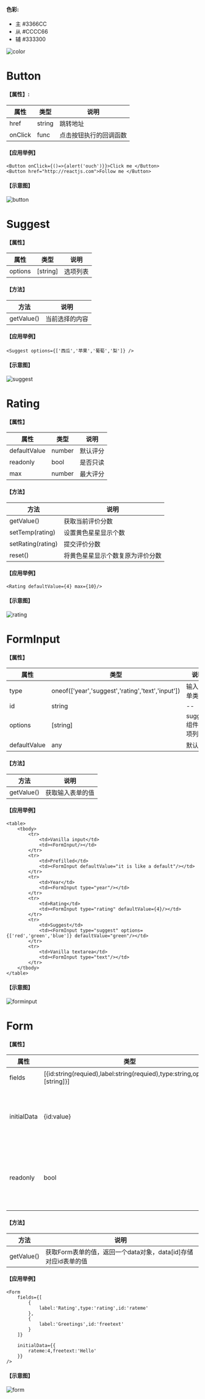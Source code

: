 #### 色彩:

* 主 #3366CC
* 从 #CCCC66
* 辅 #333300

![color](imgs/colors.png)

# Button

#### 【属性】:

|属性|类型|说明|
|---|---|---|
|href|string|跳转地址|
|onClick|func|点击按钮执行的回调函数|

#### 【应用举例】
```
<Button onClick={()=>{alert('ouch')}}>Click me </Button>			
<Button href="http://reactjs.com">Follow me </Button>
```

#### 【示意图】

![button](imgs/button.png)


# Suggest

#### 【属性】

|属性|类型|说明|
|---|---|---|
|options|[string]|选项列表|

#### 【方法】

|方法|说明|
|---|---|
|getValue()|当前选择的内容|

#### 【应用举例】

```
<Suggest options={['西瓜','苹果','葡萄','梨']} />		
```

#### 【示意图】

![suggest](imgs/suggest.png)


# Rating

#### 【属性】

|属性|类型|说明|
|---|---|---|
|defaultValue|number|默认评分|
|readonly|bool|是否只读|
|max|number|最大评分|

#### 【方法】

|方法|说明|
|---|---|
|getValue()|获取当前评价分数|
|setTemp(rating)|设置黄色星星显示个数|
|setRating(rating)|提交评价分数|
|reset()|将黄色星星显示个数复原为评价分数|

#### 【应用举例】

```
<Rating defaultValue={4} max={10}/>
```

#### 【示意图】

![rating](imgs/rating.png)


# FormInput

#### 【属性】

|属性|类型|说明|
|---|---|---|
|type|oneof(['year','suggest','rating','text','input'])|输入表单类型|
|id|string|--|
|options|[string]|suggest组件选项列表|
|defaultValue|any|默认值|

#### 【方法】

|方法|说明|
|---|---|
|getValue()|获取输入表单的值|


#### 【应用举例】

```
<table>
	<tbody>
		<tr>
			<td>Vanilla input</td>
			<td><FormInput/></td>
		</tr>
		<tr>
			<td>Prefilled</td>
			<td><FormInput defaultValue="it is like a default"/></td>
		</tr>
		<tr>
			<td>Year</td>
			<td><FormInput type="year"/></td>
		</tr>
		<tr>
			<td>Rating</td>
			<td><FormInput type="rating" defaultValue={4}/></td>
		</tr>
		<tr>
			<td>Suggest</td>
			<td><FormInput type="suggest" options={['red','green','blue']} defaultValue="green"/></td>
		</tr>
		<tr>
			<td>Vanilla textarea</td>
			<td><FormInput type="text"/></td>
		</tr>
	</tbody>
</table>
```

#### 【示意图】

![forminput](imgs/forminput.png)


# Form

#### 【属性】

|属性|类型|说明|
|---|---|---|
|fields|[{id:string(requied),label:string(requied),type:string,options:[string]}]|配置数据|
|initialData|{id:value}|默认值，id对应表单项目的id|
|readonly|bool|为Rating类型组件设置只读属性|

#### 【方法】

|方法|说明|
|---|---|
|getValue()|获取Form表单的值，返回一个data对象，data[id]存储对应id表单的值|

#### 【应用举例】

```
<Form	
	fields={[
		{
			label:'Rating',type:'rating',id:'rateme'
		},
		{
			label:'Greetings',id:'freetext'
		}
	]}
	
	initialData={{
		rateme:4,freetext:'Hello'
	}}
/>
```

#### 【示意图】

![form](imgs/form.png)


